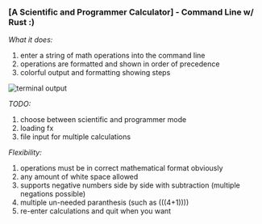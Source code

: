 ### [A Scientific and Programmer Calculator] - Command Line w/ Rust :)

*What it does:*
1. enter a string of math operations into the command line
2. operations are formatted and shown in order of precedence
3. colorful output and formatting showing steps

![terminal output](review.jpg)

*TODO:*
1. choose between scientific and programmer mode
2. loading fx
3. file input for multiple calculations

*Flexibility:*
1. operations must be in correct mathematical format obviously
2. any amount of white space allowed
3. supports negative numbers side by side with subtraction (multiple negations possible)
4. multiple un-needed paranthesis (such as (((4+1))))
5. re-enter calculations and quit when you want
